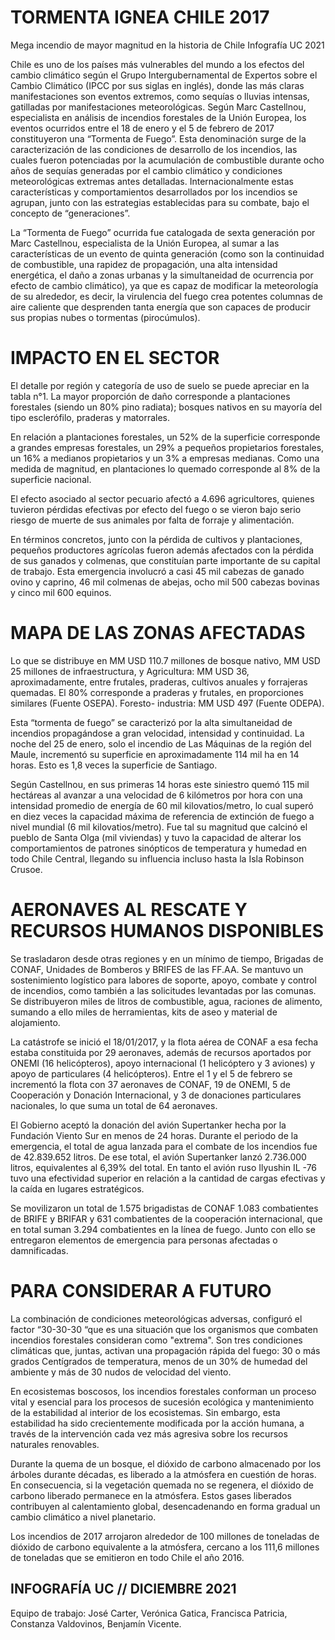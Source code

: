 # TORMENTA IGNEA CHILE 2017
Mega incendio de mayor magnitud en la historia de Chile
Infografía UC 2021

Chile es uno de los países más vulnerables del mundo a los efectos del cambio climático según el Grupo Intergubernamental de Expertos sobre el Cambio Climático (IPCC por sus siglas en inglés), donde las más claras manifestaciones son eventos extremos, como sequías o lluvias intensas, gatilladas por manifestaciones meteorológicas. Según Marc Castellnou, especialista en análisis de incendios forestales de la Unión Europea, los eventos ocurridos entre el 18 de enero y el 5 de febrero de 2017 constituyeron una “Tormenta de Fuego”. Esta denominación surge de la  caracterización de las condiciones de desarrollo de los incendios, las cuales fueron potenciadas por la acumulación de combustible durante ocho años de sequías generadas por el cambio climático y condiciones meteorológicas extremas antes detalladas. Internacionalmente estas características y comportamientos desarrollados por los incendios se agrupan, junto con las estrategias establecidas para su combate, bajo el concepto de “generaciones”.

La “Tormenta de Fuego” ocurrida fue catalogada de sexta generación por Marc Castellnou, especialista de la Unión Europea, al sumar a las características de un evento de quinta generación (como son la continuidad de combustible, una rapidez de propagación, una alta intensidad energética, el daño a zonas urbanas y la simultaneidad de ocurrencia por efecto de cambio climático), ya que es capaz de modificar la meteorología de su alrededor, es decir, la virulencia del fuego crea potentes columnas de aire caliente que desprenden tanta energía que son capaces de producir sus propias nubes o tormentas (pirocúmulos).

# IMPACTO EN EL SECTOR

El detalle por región y categoría de uso de suelo se puede apreciar en la tabla n°1. La mayor proporción de daño corresponde a plantaciones forestales (siendo un 80% pino radiata); bosques nativos en su mayoría del tipo esclerófilo, praderas y matorrales.
					
 En relación a plantaciones forestales, un 52% de la superficie corresponde a grandes empresas forestales, un 29% a pequeños propietarios forestales, un 16% a  medianos propietarios y un 3% a empresas medianas. Como una medida de  magnitud, en plantaciones lo quemado corresponde al 8% de la superficie nacional.

El efecto asociado al sector pecuario afectó a 4.696 agricultores, quienes tuvieron pérdidas efectivas por efecto del fuego o se vieron bajo serio riesgo de muerte de sus animales por falta de forraje y alimentación.


 En términos concretos, junto con la pérdida de cultivos y plantaciones, pequeños productores agrícolas fueron además afectados con la pérdida de sus ganados y colmenas, que constituían parte importante de su capital de trabajo. 
Esta emergencia involucró a casi 45 mil cabezas de ganado ovino y caprino, 46 mil colmenas de abejas, ocho mil 500 cabezas bovinas y cinco mil 600 equinos.

# MAPA DE LAS ZONAS AFECTADAS

Lo que se distribuye en MM USD 110.7 millones de bosque nativo, MM USD 25 millones de infraestructura, y Agricultura: MM USD 36, aproximadamente, entre frutales, praderas, cultivos anuales y forrajeras quemadas. El 80% corresponde a praderas y frutales, en proporciones similares (Fuente OSEPA). Foresto- industria: MM USD 497 (Fuente ODEPA).


Esta “tormenta de fuego” se caracterizó por la alta simultaneidad de incendios propagándose a gran velocidad, intensidad y continuidad. La noche del 25 de enero, solo el incendio de Las Máquinas de la región del Maule, incrementó su superficie en aproximadamente 114 mil ha en 14 horas. Esto es 1,8 veces la superficie de Santiago. 

Según Castellnou, en sus primeras 14 horas este siniestro quemó 115 mil hectáreas 
al avanzar a una velocidad de 6 kilómetros por hora con una intensidad promedio de energía de 60 mil kilovatios/metro, lo cual superó en diez veces la capacidad máxima de referencia de extinción de fuego a nivel mundial (6 mil kilovatios/metro).
Fue tal su magnitud que calcinó el pueblo de Santa Olga (mil viviendas) y tuvo la capacidad de alterar los comportamientos de patrones sinópticos de temperatura y humedad en todo Chile Central, llegando su influencia incluso hasta la Isla Robinson Crusoe.

# AERONAVES AL RESCATE Y RECURSOS HUMANOS DISPONIBLES


Se trasladaron desde otras regiones y en un mínimo de tiempo, Brigadas de CONAF, Unidades de Bomberos y BRIFES de las FF.AA. Se mantuvo un sostenimiento logístico para labores de soporte, apoyo, combate y control de incendios, como también a las solicitudes levantadas por las comunas. Se distribuyeron miles de litros de combustible, agua, raciones de alimento, sumando a ello miles de herramientas, kits de aseo y material de alojamiento.  

La catástrofe se inició el 18/01/2017, y la flota aérea de CONAF a esa fecha estaba constituida por 29 aeronaves, además de recursos aportados por ONEMI (16 helicópteros), apoyo internacional (1 helicóptero y 3 aviones) y apoyo de particulares (4 helicópteros). Entre el 1 y el 5 de febrero se incrementó la flota con 37 aeronaves de CONAF, 19 de ONEMI, 5 de Cooperación y Donación Internacional, y 3 de donaciones particulares nacionales, lo que suma un total de 64 aeronaves. 

El Gobierno aceptó la donación del avión Supertanker hecha por la Fundación Viento Sur en menos de 24 horas. Durante el periodo de la emergencia, el total de agua lanzada para el combate de los incendios fue de 42.839.652 litros. De ese total, el avión Supertanker lanzó 2.736.000 litros, equivalentes al 6,39% del total. En tanto el avión ruso Ilyushin IL -76 tuvo una efectividad superior en relación a la cantidad de cargas efectivas y la caída en lugares estratégicos.

Se movilizaron un total de 1.575 brigadistas de CONAF 1.083 combatientes de BRIFE y BRIFAR y 631 combatientes de la cooperación internacional, que en total suman 3.294 combatientes en la línea de fuego. Junto con ello se entregaron elementos de emergencia para personas afectadas o damnificadas.

# PARA CONSIDERAR A FUTURO

La combinación de condiciones meteorológicas adversas, configuró el factor “30-30-30 “que es una situación que los organismos que combaten incendios forestales consideran como "extrema". Son tres condiciones climáticas que, juntas, activan una propagación rápida del fuego: 30 o más grados Centígrados de temperatura, menos de un 30% de humedad del ambiente y más de 30 nudos de velocidad del viento. 

En ecosistemas boscosos, los incendios forestales conforman un proceso vital y esencial para los procesos de sucesión ecológica y mantenimiento de la estabilidad al interior de los ecosistemas. Sin embargo, esta estabilidad ha sido crecientemente modificada por la acción humana, a través de la intervención cada vez más agresiva sobre los recursos naturales renovables.  

Durante la quema de un bosque, el dióxido de carbono almacenado por los árboles durante décadas, es liberado a la atmósfera en cuestión de horas. En consecuencia, si la vegetación quemada no se regenera, el dióxido de carbono liberado permanece en la atmósfera. Estos gases liberados contribuyen al calentamiento global, desencadenando en forma gradual un cambio climático a nivel planetario. 

Los incendios de 2017 arrojaron alrededor de 100 millones de toneladas de dióxido de carbono equivalente a la atmósfera, cercano a los 111,6 millones de toneladas que se emitieron en todo Chile el año 2016.  


## INFOGRAFÍA UC // DICIEMBRE 2021

Equipo de trabajo: José Carter, Verónica Gatica, Francisca Patricia, Constanza Valdovinos, Benjamín Vicente. 
